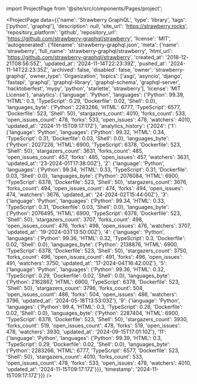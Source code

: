 
import ProjectPage from '@site/src/components/Pages/project';

<ProjectPage
    data={{'name': 'Strawberry GraphQL', 'type': 'library', 'tags': ['python', 'graphql'], 'description': null, 'site_url': 'https://strawberry.rocks', 'repository_platform': 'github', 'repository_url': 'https://github.com/strawberry-graphql/strawberry', 'license': 'MIT', 'autogenerated': {'filename': 'strawberry-graphql.json', 'meta': {'name': 'strawberry', 'full_name': 'strawberry-graphql/strawberry', 'html_url': 'https://github.com/strawberry-graphql/strawberry', 'created_at': '2018-12-21T08:56:55Z', 'updated_at': '2024-11-14T22:23:39Z', 'pushed_at': '2024-11-14T22:23:35Z', 'archived': false, 'disabled': false, 'owner': 'strawberry-graphql', 'owner_type': 'Organization', 'topics': ['asgi', 'asyncio', 'django', 'fastapi', 'graphql', 'graphql-library', 'graphql-schema', 'graphql-server', 'hacktoberfest', 'mypy', 'python', 'starlette', 'strawberry'], 'license': 'MIT License'}, 'analytics': {'language': 'Python', 'languages': {'Python': 99.39, 'HTML': 0.3, 'TypeScript': 0.29, 'Dockerfile': 0.02, 'Shell': 0.0}, 'languages_byte': {'Python': 2283266, 'HTML': 6777, 'TypeScript': 6577, 'Dockerfile': 523, 'Shell': 50}, 'stargazers_count': 4010, 'forks_count': 533, 'open_issues_count': 478, 'forks': 533, 'open_issues': 478, 'watchers': 4010, 'updated_at': '2024-11-15T09:17:17Z'}, 'analytics_history': {'2024': {'1': {'language': 'Python', 'languages': {'Python': 99.32, 'HTML': 0.34, 'TypeScript': 0.31, 'Dockerfile': 0.03, 'Shell': 0.0}, 'languages_byte': {'Python': 2027226, 'HTML': 6900, 'TypeScript': 6378, 'Dockerfile': 523, 'Shell': 50}, 'stargazers_count': 3631, 'forks_count': 485, 'open_issues_count': 457, 'forks': 485, 'open_issues': 457, 'watchers': 3631, 'updated_at': '23-2024-01T17:38:00Z'}, '2': {'language': 'Python', 'languages': {'Python': 99.34, 'HTML': 0.33, 'TypeScript': 0.31, 'Dockerfile': 0.03, 'Shell': 0.0}, 'languages_byte': {'Python': 2076084, 'HTML': 6900, 'TypeScript': 6378, 'Dockerfile': 523, 'Shell': 50}, 'stargazers_count': 3676, 'forks_count': 494, 'open_issues_count': 474, 'forks': 494, 'open_issues': 474, 'watchers': 3676, 'updated_at': '24-2024-02T15:44:00Z'}, '3': {'language': 'Python', 'languages': {'Python': 99.34, 'HTML': 0.33, 'TypeScript': 0.31, 'Dockerfile': 0.03, 'Shell': 0.0}, 'languages_byte': {'Python': 2076495, 'HTML': 6900, 'TypeScript': 6378, 'Dockerfile': 523, 'Shell': 50}, 'stargazers_count': 3707, 'forks_count': 498, 'open_issues_count': 476, 'forks': 498, 'open_issues': 476, 'watchers': 3707, 'updated_at': '19-2024-03T13:50:00Z'}, '4': {'language': 'Python', 'languages': {'Python': 99.36, 'HTML': 0.32, 'TypeScript': 0.3, 'Dockerfile': 0.02, 'Shell': 0.0}, 'languages_byte': {'Python': 2138876, 'HTML': 6900, 'TypeScript': 6378, 'Dockerfile': 523, 'Shell': 50}, 'stargazers_count': 3750, 'forks_count': 496, 'open_issues_count': 491, 'forks': 496, 'open_issues': 491, 'watchers': 3750, 'updated_at': '17-2024-04T16:42:00Z'}, '5': {'language': 'Python', 'languages': {'Python': 99.36, 'HTML': 0.32, 'TypeScript': 0.29, 'Dockerfile': 0.02, 'Shell': 0.0}, 'languages_byte': {'Python': 2162867, 'HTML': 6900, 'TypeScript': 6378, 'Dockerfile': 523, 'Shell': 50}, 'stargazers_count': 3796, 'forks_count': 504, 'open_issues_count': 486, 'forks': 504, 'open_issues': 486, 'watchers': 3796, 'updated_at': '2024-05-18T13:53:03Z'}, '9': {'language': 'Python', 'languages': {'Python': 99.4, 'HTML': 0.3, 'TypeScript': 0.28, 'Dockerfile': 0.02, 'Shell': 0.0}, 'languages_byte': {'Python': 2287404, 'HTML': 6900, 'TypeScript': 6378, 'Dockerfile': 523, 'Shell': 50}, 'stargazers_count': 3930, 'forks_count': 519, 'open_issues_count': 478, 'forks': 519, 'open_issues': 478, 'watchers': 3930, 'updated_at': '2024-09-15T17:01:10Z'}, '11': {'language': 'Python', 'languages': {'Python': 99.39, 'HTML': 0.3, 'TypeScript': 0.29, 'Dockerfile': 0.02, 'Shell': 0.0}, 'languages_byte': {'Python': 2283266, 'HTML': 6777, 'TypeScript': 6577, 'Dockerfile': 523, 'Shell': 50}, 'stargazers_count': 4010, 'forks_count': 533, 'open_issues_count': 478, 'forks': 533, 'open_issues': 478, 'watchers': 4010, 'updated_at': '2024-11-15T09:17:17Z'}}}, 'timestamp': '2024-11-15T09:17:17Z'}}}
/>
